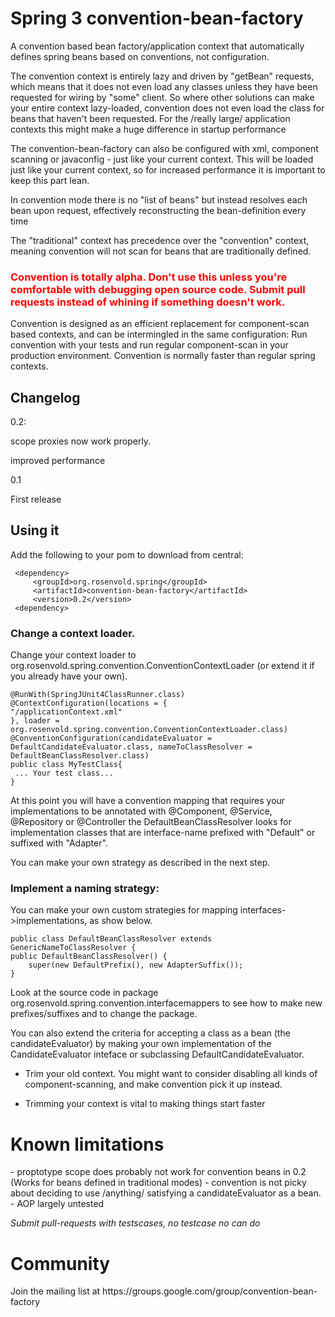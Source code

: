 <h1>Spring 3 convention-bean-factory</h1>

A convention based bean factory/application context that
automatically defines spring beans based on conventions,
not configuration.

The convention context is entirely lazy and driven by "getBean"
requests, which means that it does not even load any classes unless they
have been requested for wiring by "some" client. So where other solutions
can make your entire context lazy-loaded, convention does not even
load the class for beans that haven't been requested. For the
/really large/ application contexts this might make a huge difference in startup
performance<p/>


The convention-bean-factory can also be configured with xml, component scanning or
javaconfig - just like your current context. This will be loaded
just like your current context, so for increased performance it is important
to keep this part lean.


In convention mode there is no "list of beans" but instead resolves
each bean upon request, effectively reconstructing the bean-definition every time<p/>
The "traditional" context has precedence over the "convention" context, meaning
convention will not scan for beans that are traditionally defined.


<h3 style="color:red">
Convention is totally alpha. Don't use this unless you're comfortable with debugging open source code. Submit pull requests instead of whining
 if something doesn't work.
</h3>

Convention is designed as an efficient replacement for component-scan based contexts,
and can be intermingled in the same configuration: Run convention with your tests
and run regular component-scan in your production environment. Convention is normally
faster than regular spring contexts.


<h2>Changelog</h2>

0.2: <p/>
   scope proxies now work properly.<p/>
   improved performance<p/>

0.1 <p/>
   First release <p/>


<h2>Using it</h2>

Add the following to your pom to download from central:</p>

     <dependency>
         <groupId>org.rosenvold.spring</groupId>
         <artifactId>convention-bean-factory</artifactId>
         <version>0.2</version>
     <dependency>


<h3>Change a context loader.</h3>

Change your context loader to org.rosenvold.spring.convention.ConventionContextLoader (or extend it if you already have your own).</p>

    @RunWith(SpringJUnit4ClassRunner.class)
    @ContextConfiguration(locations = {
    "/applicationContext.xml"
    }, loader = org.rosenvold.spring.convention.ConventionContextLoader.class)
    @ConventionConfiguration(candidateEvaluator = DefaultCandidateEvaluator.class, nameToClassResolver = DefaultBeanClassResolver.class)
    public class MyTestClass{
     ... Your test class...
    }

At this point you will have a convention mapping that requires your implementations to be annotated with @Component, @Service, @Repository or @Controller
the DefaultBeanClassResolver looks for implementation classes that are interface-name prefixed with "Default" or suffixed with "Adapter".

You can make your own strategy as described in the next step.

<h3>Implement a naming strategy:</h3>

You can make your own custom strategies for mapping interfaces->implementations, as show below.

    public class DefaultBeanClassResolver extends GenericNameToClassResolver {
    public DefaultBeanClassResolver() {
        super(new DefaultPrefix(), new AdapterSuffix());
    }

Look at the source code in package org.rosenvold.spring.convention.interfacemappers to see how to make new prefixes/suffixes and to change the
package.

You can also extend the criteria for accepting a class as a bean (the candidateEvaluator) by making your own implementation
of the CandidateEvaluator inteface or subclassing DefaultCandidateEvaluator.

* Trim your old context. You might want to consider disabling all kinds of component-scanning, and make
        convention pick it up instead.</p>
* Trimming your context is vital to making things start faster


<h1>Known limitations</h1>
- proptotype scope does probably not work for convention beans in 0.2
  (Works for beans defined in traditional modes)
- convention is not picky about deciding to use /anything/ satisfying a candidateEvaluator as a bean.
- AOP largely untested

*Submit pull-requests with testscases, no testcase no can do*

<h1>Community</h1>
Join the mailing list at https://groups.google.com/group/convention-bean-factory
